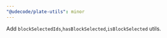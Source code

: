 ```yaml
---
"@udecode/plate-utils": minor
---
```


Add `blockSelectedIds`,`hasBlockSelected`,`isBlockSelected` utils.
